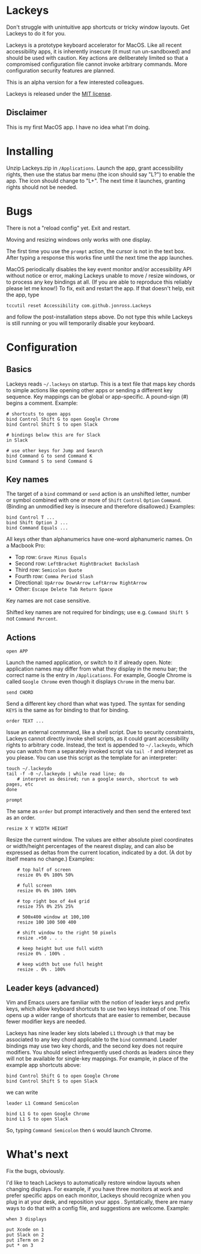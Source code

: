 # Lackeys

Don't struggle with unintuitive app shortcuts or tricky window layouts.  Get Lackeys to do it for
you.

Lackeys is a prototype keyboard accelerator for MacOS.  Like all recent accessibility apps, it is
inherently insecure (it must run un-sandboxed) and should be used with caution.  Key actions are
deliberately limited so that a compromised configuration file cannot invoke arbitrary commands.
More configuration security features are planned.

This is an alpha version for a few interested colleagues.

Lackeys is released under the [MIT license](./LICENSE).

## Disclaimer

This is my first MacOS app.  I have no idea what I'm doing.

# Installing

Unzip Lackeys.zip in `/Applications`.  Launch the app, grant accessibility rights, then use the
status bar menu (the icon should say "L?") to enable the app.  The icon should change to "L+".
The next time it launches, granting rights should not be needed.

# Bugs

There is not a "reload config" yet.  Exit and restart.

Moving and resizing windows only works with one display.

The first time you use the `prompt` action, the cursor is not in the text box.  After typing a
response this works fine until the next time the app launches.

MacOS periodically disables the key event monitor and/or accessibility API without notice or error,
making Lackeys unable to move / resize windows, or to process any key bindings at all.  (If you are
able to reproduce this reliably please let me know!) To fix, exit and restart the app.  If that
doesn't help, exit the app, type

    tccutil reset Accessibility com.github.jonross.Lackeys

and follow the post-installation steps above.  Do not type this while Lackeys is still running or
you will temporarily disable your keyboard.

# Configuration

## Basics

Lackeys reads `~/.lackeys` on startup.  This is a text file that maps key chords to simple actions
like opening other apps or sending a different key sequence.  Key mappings can be global or
app-specific.  A pound-sign (#) begins a comment.  Example:

    # shortcuts to open apps
    bind Control Shift G to open Google Chrome
    bind Control Shift S to open Slack

    # bindings below this are for Slack
    in Slack

    # use other keys for Jump and Search
    bind Command G to send Command K
    bind Command S to send Command G

## Key names

The target of a `bind` command or `send` action is an unshifted letter, number or symbol combined
with one or more of `Shift` `Control` `Option` `Command`.  (Binding an unmodified key is insecure
and therefore disallowed.)  Examples:

    bind Control T ...
    bind Shift Option J ...
    bind Command Equals ...

All keys other than alphanumerics have one-word alphanumeric names.  On a Macbook Pro:

* Top row: `Grave Minus Equals`
* Second row: `LeftBracket RightBracket Backslash`
* Third row: `Semicolon Quote`
* Fourth row: `Comma Period Slash`
* Directional: `UpArrow DownArrow LeftArrow RightArrow`
* Other: `Escape Delete Tab Return Space`

Key names are not case sensitive.

Shifted key names are not required for bindings; use e.g. `Command Shift 5` not `Command Percent`.

## Actions

`open APP`

Launch the named application, or switch to it if already open.  Note: application names may differ
from what they display in the menu bar; the correct name is the entry in `/Applications`.  For
example, Google Chrome is called `Google Chrome` even though it displays `Chrome` in the menu bar.

`send CHORD`

Send a different key chord than what was typed.  The syntax for sending `KEYS` is the same as for
binding to that for binding.

`order TEXT ...`

Issue an external commmand, like a shell script.  Due to security constraints, Lackeys cannot
directly invoke shell scripts, as it could grant accessibility rights to arbitrary code.  Instead,
the text is appended to `~/.lackeydo`, which you can watch from a separately invoked script via `tail
-f` and interpret as you please.  You can use this script as the template for an interpreter:

    touch ~/.lackeydo
    tail -f -0 ~/.lackeydo | while read line; do
        # interpret as desired; run a google search, shortcut to web pages, etc
    done

`prompt`

The same as `order` but prompt interactively and then send the entered text as an order.

`resize X Y WIDTH HEIGHT`

Resize the current window.  The values are either absolute pixel coordinates or width/height
percentages of the nearest display, and can also be expressed as deltas from the current location,
indicated by a dot.  (A dot by itself means no change.)  Examples:

        # top half of screen
        resize 0% 0% 100% 50%

        # full screen
        resize 0% 0% 100% 100%

        # top right box of 4x4 grid
        resize 75% 0% 25% 25%

        # 500x400 window at 100,100
        resize 100 100 500 400

        # shift window to the right 50 pixels
        resize .+50 . . .

        # keep height but use full width
        resize 0% . 100% .

        # keep width but use full height
        resize . 0% . 100%

## Leader keys (advanced)

Vim and Emacs users are familiar with the notion of leader keys and prefix keys, which allow
keyboard shortcuts to use two keys instead of one.  This opens up a wider range of shortcuts
that are easier to remember, because fewer modifier keys are needed.

Lackeys has nine leader key slots labeled `L1` through `L9` that may be associated to any key chord
applicable to the `bind` command.  Leader bindings may use two key chords, and the second key does
not require modifiers.  You should select infrequently used chords as leaders since they will not be
available for single-key mappings.  For example, in place of the example app shortcuts above:

    bind Control Shift G to open Google Chrome
    bind Control Shift S to open Slack

we can write

    leader L1 Command Semicolon

    bind L1 G to open Google Chrome
    bind L1 S to open Slack

So, typing `Command Semicolon` then `G` would launch Chrome.

# What's next

Fix the bugs, obviously.

I'd like to teach Lackeys to automatically restore window layouts when changing displays.  For
example, if you have three monitors at work and prefer specific apps on each monitor, Lackeys should
recognize when you plug in at your desk, and reposition your apps .  Syntatically, there are many
ways to do that with a config file, and suggestions are welcome.  Example:

    when 3 displays

    put Xcode on 1
    put Slack on 2
    put iTerm on 2
    put * on 3

